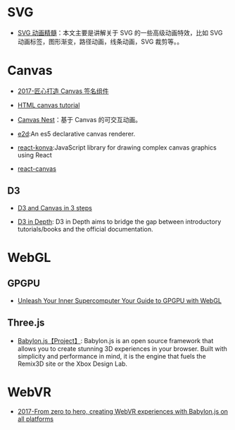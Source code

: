 



# SVG

- [SVG 动画精髓](https://parg.co/bNB)：本文主要是讲解关于 SVG 的一些高级动画特效，比如 SVG 动画标签，图形渐变，路径动画，线条动画，SVG 裁剪等。。


# Canvas

- [2017-匠心打造 Canvas 签名组件](http://louiszhai.github.io/2017/07/07/canvas-draw/)

- [HTML canvas tutorial](https://skilled.co/html-canvas/)
 

- [Canvas Nest](http://git.hust.cc/canvas-nest.js/)：基于 Canvas 的可交互动画。


- [e2d](https://github.com/jtenner/e2d):An es5 declarative canvas renderer.

- [react-konva](https://github.com/lavrton/react-konva):JavaScript library for drawing complex canvas graphics using React

- [react-canvas](https://github.com/Flipboard/react-canvas)


## D3


- [D3 and Canvas in 3 steps](https://medium.freecodecamp.com/d3-and-canvas-in-3-steps-8505c8b27444#.c34qehc0y)


- [D3 in Depth](http://d3indepth.com/introduction/): D3 in Depth aims to bridge the gap between introductory tutorials/books and the official documentation.


# WebGL


## GPGPU

- [Unleash Your Inner Supercomputer Your Guide to GPGPU with WebGL](http://www.vizitsolutions.com/portfolio/webgl/gpgpu/index.html)



## Three.js

- [Babylon.js【Project】](https://parg.co/b1C): Babylon.js is an open source framework that allows you to create stunning 3D experiences in your browser. Built with simplicity and performance in mind, it is the engine that fuels the Remix3D site or the Xbox Design Lab.


# WebVR

- [2017-From zero to hero, creating WebVR experiences with Babylon.js on all platforms](https://parg.co/b1i)
